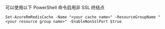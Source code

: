 可以使用以下 PowerShell 命令启用非 SSL 终结点

	Set-AzureRmRedisCache -Name "<your cache name>" -ResourceGroupName "<your resource group name>" -EnableNonSslPort $true

<!---HONumber=Mooncake_0718_2016-->